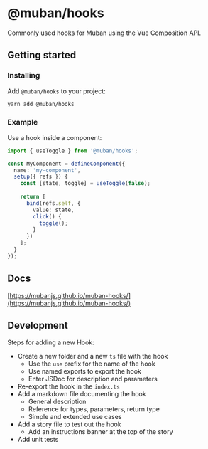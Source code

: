 # @muban/hooks

Commonly used hooks for Muban using the Vue Composition API.

## Getting started

### Installing

Add `@muban/hooks` to your project:
```sh
yarn add @muban/hooks
```

### Example

Use a hook inside a component:

```ts
import { useToggle } from '@muban/hooks';

const MyComponent = defineComponent({
  name: 'my-component',
  setup({ refs }) {
    const [state, toggle] = useToggle(false);
    
    return [
      bind(refs.self, {
        value: state,
        click() {
          toggle();
        }
      })
    ];
  }
});
```

## Docs

[https://mubanjs.github.io/muban-hooks/](https://mubanjs.github.io/muban-hooks/)

## Development

Steps for adding a new Hook:
* Create a new folder and a new `ts` file with the hook
  * Use the `use` prefix for the name of the hook
  * Use named exports to export the hook
  * Enter JSDoc for description and parameters
* Re-export the hook in the `index.ts`
* Add a markdown file documenting the hook
  * General description
  * Reference for types, parameters, return type
  * Simple and extended use cases
* Add a story file to test out the hook
  * Add an instructions banner at the top of the story
* Add unit tests
